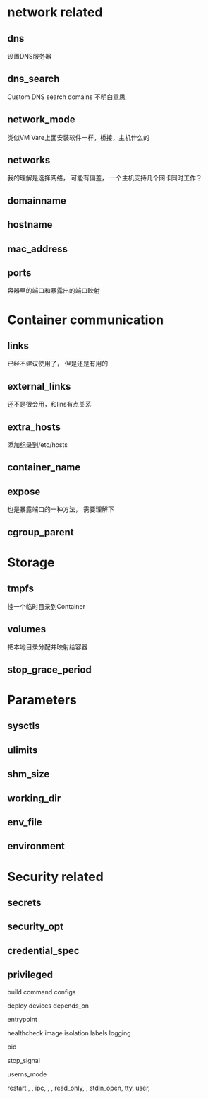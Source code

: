 # network related
## dns
设置DNS服务器
## dns_search
Custom DNS search domains 不明白意思
## network_mode
类似VM Vare上面安装软件一样，桥接，主机什么的
## networks
我的理解是选择网络， 可能有偏差， 一个主机支持几个网卡同时工作？
## domainname
## hostname
## mac_address
## ports
容器里的端口和暴露出的端口映射

# Container communication
## links
已经不建议使用了， 但是还是有用的
## external_links
还不是很会用，和lins有点关系
## extra_hosts
添加纪录到/etc/hosts
## container_name
## expose
也是暴露端口的一种方法， 需要理解下
## cgroup_parent

# Storage
## tmpfs
挂一个临时目录到Container
## volumes
把本地目录分配并映射给容器
## stop_grace_period


# Parameters
## sysctls
## ulimits
## shm_size
## working_dir
## env_file
## environment

# Security related
## secrets
## security_opt
## credential_spec
## privileged


build
command
configs



deploy
devices
depends_on


entrypoint



healthcheck
image
isolation
labels
logging

pid

stop_signal

userns_mode

restart
, , ipc, , , read_only, , stdin_open, tty, user, 


